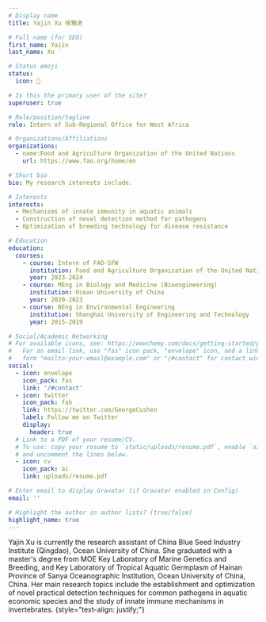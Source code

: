 ```yaml
---
# Display name
title: Yajin Xu 徐雅进

# Full name (for SEO)
first_name: Yajin
last_name: Xu

# Status emoji
status:
  icon: 🐝

# Is this the primary user of the site?
superuser: true

# Role/position/tagline
role: Intern of Sub-Regional Office for West Africa

# Organizations/Affiliations
organizations:
  - name:Food and Agriculture Organization of the United Nations
    url: https://www.fao.org/home/en

# Short bio
bio: My research interests include.

# Interests
interests:
  - Mechanisms of innate immunity in aquatic animals 
  - Construction of novel detection method for pathogens
  - Optimization of breeding technology for disease resistance

# Education
education:
  courses:
    - course: Intern of FAO-SFW
      institution: Food and Agriculture Organization of the United Nations, Sub-Regional Office for West Africa
      year: 2023-2024
    - course: MEng in Biology and Medicine (Bioengineering)
      institution: Ocean University of China
      year: 2020-2023
    - course: BEng in Environmental Engineering
      institution: Shanghai University of Engineering and Technology
      year: 2015-2019

# Social/Academic Networking
# For available icons, see: https://wowchemy.com/docs/getting-started/page-builder/#icons
#   For an email link, use "fas" icon pack, "envelope" icon, and a link in the
#   form "mailto:your-email@example.com" or "/#contact" for contact widget.
social:
  - icon: envelope
    icon_pack: fas
    link: '/#contact'
  - icon: twitter
    icon_pack: fab
    link: https://twitter.com/GeorgeCushen
    label: Follow me on Twitter
    display:
      header: true
  # Link to a PDF of your resume/CV.
  # To use: copy your resume to `static/uploads/resume.pdf`, enable `ai` icons in `params.yaml`,
  # and uncomment the lines below.
  - icon: cv
    icon_pack: ai
    link: uploads/resume.pdf

# Enter email to display Gravatar (if Gravatar enabled in Config)
email: ''

# Highlight the author in author lists? (true/false)
highlight_name: true
---
```


Yajin Xu is currently the research assistant of China Blue Seed Industry Institute (Qingdao), Ocean University of China.
She graduated with a master's degree from MOE Key Laboratory of Marine Genetics and Breeding, and Key Laboratory of Tropical Aquatic Germplasm of Hainan Province of Sanya Oceanographic Institution, Ocean University of China, China. Her main research topics include the establishment and optimization of novel practical detection techniques for common pathogens in aquatic economic species and the study of innate immune mechanisms in invertebrates.
{style="text-align: justify;"}
